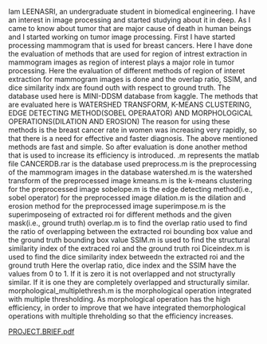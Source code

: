 Iam LEENASRI, an undergraduate student in biomedical engineering. I have an interest in image processing and started studying about it in deep. As I came to know about tumor that are major cause of death in human beings and I started working on tumor image processing. First I have started processing mammogram that is used for breast cancers. Here I have done the evaluation of methods that are used for region of intrest extraction in mammogram images as region of interest plays a major role in tumor processing.
Here the evaluation of different methods of region of interet extraction for mammogram images is done and the overlap ratio, SSIM, and dice similarity indx are found outh with respect to ground truth.
The database used here is MINI-DDSM database from kaggle.
The methods that are evaluated here is WATERSHED TRANSFORM, K-MEANS CLUSTERING, EDGE DETECTING METHOD(SOBEL OPERAATOR) AND MORPHOLOGICAL OPERATIONS(DILATION AND EROSION)
The reason for using these methods is the breast cancer rate in women was increasing very rapidly, so that there is a need for effective and faster diagnosis. The above mentioned methods are fast and simple. So after evaluation is done another method that is used to increase its efficiency is introduced.
.m represents the matlab file
CANCERDB.rar is the database used
preprocess.m is the preprocessing of the mammogram images in the database
watershed.m is the watershed transform of the preprocessed image
kmeans.m is the k-means clustering for the preprocessed image
sobelope.m is the edge detecting method(i.e., sobel operator) for the preprocessed image
dilation.m is the dilation and erosion method for the preprocessed image
superimpose.m is the superimposeing of extracted roi for different methods and the given mask(i.e., ground truth)
overlap.m is to find the overlap ratio used to find the ratio of overlapping between the extracted roi bounding box value and the ground truth bounding box value
SSIM.m is used to find the structural similarity index of the extraced roi and the ground truth roi
Diceindex.m is used to find the dice similarity index betweedn the extracted roi and the ground truth
Here the overlap ratio, dice index and the SSIM have the values from 0 to 1. If it is zero it is not overlapped and not structyrally similar. If it is one they are completely overlapped and structurally similar.
morphological_multiplethresh.m is the morphological operation integrated with multiple thresholding.
As morphological operation has the high efficiency, in order to improve that we have integrated themorphological operations with multiple threholding so that the efficiency increases.

[PROJECT.BRIEF.pdf](https://github.com/Leenasri1809/EVALUATION-OF-DIFFERENT-METHODS-OF-ROI-EXTRACTION/files/15048554/PROJECT.BRIEF.pdf)
